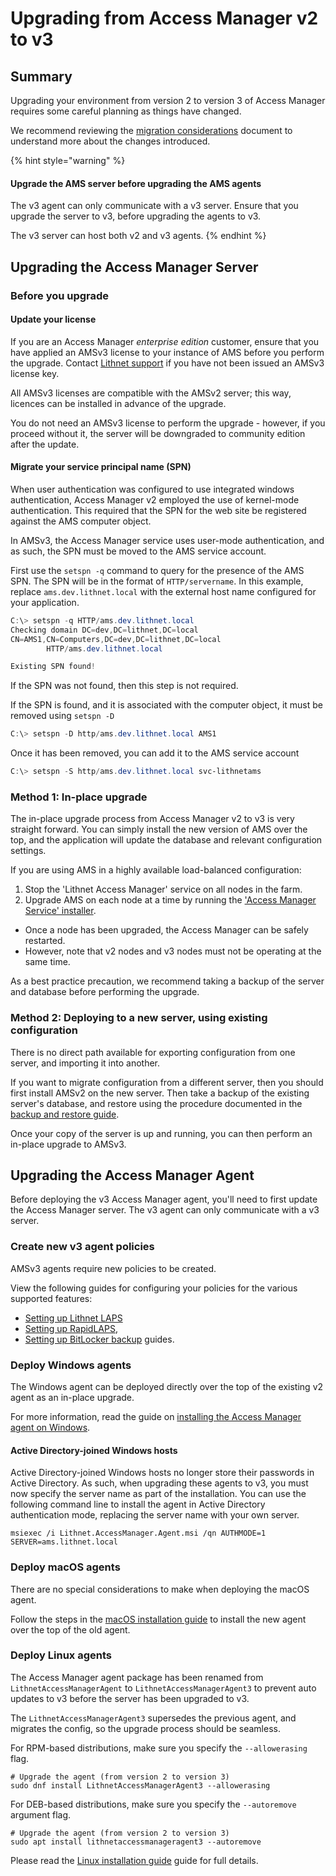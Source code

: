 # Upgrading from Access Manager v2 to v3

## Summary

Upgrading your environment from version 2 to version 3 of Access Manager requires some careful planning as things have changed.

We recommend reviewing the [migration considerations](migration-consideration-from-v2.md) document to understand more about the changes introduced.

{% hint style="warning" %}
#### Upgrade the AMS server before upgrading the AMS agents
The v3 agent can only communicate with a v3 server. Ensure that you upgrade the server to v3, before upgrading the agents to v3.

The v3 server can host both v2 and v3 agents.
{% endhint %}

## Upgrading the Access Manager Server

### Before you upgrade
#### Update your license
If you are an Access Manager *enterprise edition* customer, ensure that you have applied an AMSv3 license to your instance of AMS before you perform the upgrade. Contact [Lithnet support](https://lithnet.io/support) if you have not been issued an AMSv3 license key.

All AMSv3 licenses are compatible with the AMSv2 server; this way, licences can be installed in advance of the upgrade.

You do not need an AMSv3 license to perform the upgrade - however, if you proceed without it, the server will be downgraded to community edition after the update.

#### Migrate your service principal name (SPN)

When user authentication was configured to use integrated windows authentication, Access Manager v2 employed the use of kernel-mode authentication. This required that the SPN for the web site be registered against the AMS computer object.

In AMSv3, the Access Manager service uses user-mode authentication, and as such, the SPN must be moved to the AMS service account. 

First use the `setspn -q` command to query for the presence of the AMS SPN. The SPN will be in the format of `HTTP/servername`. In this example, replace `ams.dev.lithnet.local` with the external host name configured for your application.

```powershell
C:\> setspn -q HTTP/ams.dev.lithnet.local
Checking domain DC=dev,DC=lithnet,DC=local
CN=AMS1,CN=Computers,DC=dev,DC=lithnet,DC=local
        HTTP/ams.dev.lithnet.local

Existing SPN found!
```

If the SPN was not found, then this step is not required.

If the SPN is found, and it is associated with the computer object, it must be removed using `setspn -D`

```powershell
C:\> setspn -D http/ams.dev.lithnet.local AMS1
```

Once it has been removed, you can add it to the AMS service account

```powershell
C:\> setspn -S http/ams.dev.lithnet.local svc-lithnetams
```

### Method 1: In-place upgrade
The in-place upgrade process from Access Manager v2 to v3 is very straight forward. You can simply install the new version of AMS over the top, and the application will update the database and relevant configuration settings.

If you are using AMS in a highly available load-balanced configuration:
1. Stop the 'Lithnet Access Manager' service on all nodes in the farm.
2. Upgrade AMS on each node at a time by running the ['Access Manager Service' installer](../downloads.md).
  - Once a node has been upgraded, the Access Manager can be safely restarted.
  - However, note that v2 nodes and v3 nodes must not be operating at the same time.

As a best practice precaution, we recommend taking a backup of the server and database before performing the upgrade.

### Method 2: Deploying to a new server, using existing configuration

There is no direct path available for exporting configuration from one server, and importing it into another. 

If you want to migrate configuration from a different server, then you should first install AMSv2 on the new server. Then take a backup of the existing server's database, and restore using the procedure documented in the [backup and restore guide](../help-and-support/advanced-help-topics/backup-and-restore.md).

Once your copy of the server is up and running, you can then perform an in-place upgrade to AMSv3.

## Upgrading the Access Manager Agent

Before deploying the v3 Access Manager agent, you'll need to first update the Access Manager server. The v3 agent can only communicate with a v3 server.

### Create new v3 agent policies

AMSv3 agents require new policies to be created.

View the following guides for configuring your policies for the various supported features:

* [Setting up Lithnet LAPS](../configuration/deploying-features/laps/setting-up-lithnet-laps.md)
* [Setting up RapidLAPS](../configuration/deploying-features/rapidlaps/setting-up-rapid-laps.md), 
* [Setting up BitLocker backup](../configuration/deploying-features/fve-backup/setting-up-bitlocker-ams.md) guides.

### Deploy Windows agents
The Windows agent can be deployed directly over the top of the existing v2 agent as an in-place upgrade.

For more information, read the guide on [installing the Access Manager agent on Windows](installing-the-access-manager-agent/installing-the-access-manager-agent-windows.md).

#### Active Directory-joined Windows hosts
Active Directory-joined Windows hosts no longer store their passwords in Active Directory. As such, when upgrading these agents to v3, you must now specify the server name as part of the installation. You can use the following command line to install the agent in Active Directory authentication mode, replacing the server name with your own server.

```
msiexec /i Lithnet.AccessManager.Agent.msi /qn AUTHMODE=1 SERVER=ams.lithnet.local 
```

### Deploy macOS agents
There are no special considerations to make when deploying the macOS agent. 

Follow the steps in the [macOS installation guide](installing-the-access-manager-agent/installing-the-access-manager-agent-macos.md) to install the new agent over the top of the old agent.

### Deploy Linux agents
The Access Manager agent package has been renamed from `LithnetAccessManagerAgent` to `LithnetAccessManagerAgent3` to prevent auto updates to v3 before the server has been upgraded to v3.

The `LithnetAccessManagerAgent3` supersedes the previous agent, and migrates the config, so the upgrade process should be seamless.

For RPM-based distributions, make sure you specify the `--allowerasing` flag.

```shell
# Upgrade the agent (from version 2 to version 3)
sudo dnf install LithnetAccessManagerAgent3 --allowerasing
```

For DEB-based distributions, make sure you specify the `--autoremove` argument flag.
```shell
# Upgrade the agent (from version 2 to version 3)
sudo apt install lithnetaccessmanageragent3 --autoremove
```

Please read the [Linux installation guide](installing-the-access-manager-agent/installing-the-access-manager-agent-linux.md) guide for full details.
